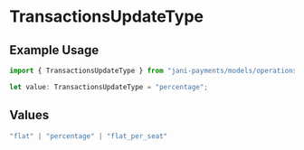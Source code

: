 # TransactionsUpdateType

## Example Usage

```typescript
import { TransactionsUpdateType } from "jani-payments/models/operations";

let value: TransactionsUpdateType = "percentage";
```

## Values

```typescript
"flat" | "percentage" | "flat_per_seat"
```